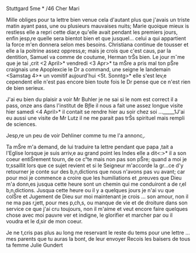 Stuttgard 5me <April>* /46
Cher Mari

Mille obliges pour ta lettre bien venue cela d'autant plus que j'avais un triste matin ayant pass‚ une ou plusieurs mauvaises nuits; Marie quoique mieux is restless elle a repri cette diar‚e qu'elle avait pendant les premiers jours, enfin jesp‚re quelle sera bientot bien et que jusquel… celui a qui appartient la force m'en donnera selon mes besoins. Christiana continue de tousser et elle a la poitrine assez oppress‚e; mais je crois que c'est caus‚ par la dentition, Samuel va comme de coutume, Herman trŠs bien. 
Le jour mˆme que je tai ‚crit <2 April>* vendredi <3 Apr>* ta mŠre a pris mal ton pŠre craignais une Apoplexcie le Dr a command‚ une seigne le landemain <Samstag 4>* un vomitif aujourd'hui <5t. Sonntg>* elle s'est lev‚e cependent elle n'est pas encore bien toute fois le Dr pense que ce n'est rien de bien serieux.

J'ai eu bien du plaisir a voir Mr Buhler je ne sai si le nom est correct il a pass‚ onze ans dans l'institut de Bƒle il nous a fait une assez longue visite hier samedi <4 April>* il contait se rendre hier au soir chez soi …_____1J'ai eu aussi une visite de Mr Lutz il ne me parait pas trŠs spirituel mais rempli de sciences.

Jesp‚re un peu de voir Dehliner comme tu me l'a annonc‚.

Ta mŠre m'a demand‚ de lui traduire ta lettre pendant que papa ‚tait a l'Eglise lorsque je suis arriv‚e au grand point les Indes elle a dit<:>* il a son coeur entiŠrement tourn‚ de ce c“te mais non pas son pŠre; quand a moi je tr‚ssaillit lors que ce sujet revient et si le Seigneur m'accorde la gr…ce d'y retourner je conte sur des b‚n‚dictions que nous n'avons pas vu avant; car pour moi je commence a croire que les humiliations et ‚preuves que Dieu m'a donn‚es jusqua cette heure sont un chemin qui me conduiront a de r‚el b‚n‚dictions. Jusqua cette heure ou il y a quelques jours je n'ai vu que colŠre et Jugement de Dieu sur moi maintenant je crois … son amour, non il ne ma pas r‚jett‚ pour mes p‚ch‚s, ou manque de vie et de droiture dans son service ce que j'ai cru toujours, non il m'aime et veut encore faire quelques chose avec moi pauvre ver et indigne, le glorifier et marcher par ou il voudra et le d‚sir de mon coeur.

Je ne t‚cris pas plus au long me reservant le reste du tems pour une lettre … mes parents que tu auras la bont‚ de leur envoyer
 Recois les baisers de tous
 ta femme Julie Gundert

